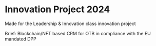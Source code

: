 # Innovation Project 2024

Made for the Leadership & Innovation class innovation project

Brief: Blockchain/NFT based CRM for OTB in compliance with the EU mandated DPP
